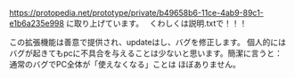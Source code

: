 https://protopedia.net/prototype/private/b49658b6-11ce-4ab9-89c1-e1b6a235e998
に取り上げています。　
くわしくは説明.txtで！！！

この拡張機能は善意で提供され、updateはし、バグを修正します。
個人的にはバグが起きてもpcに不具合を与えることは少ないと思います。簡潔に言うと：通常のバグでPC全体が「使えなくなる」ことは ほぼありません。
